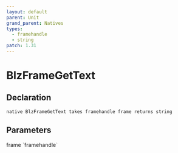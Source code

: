 ```yaml
---
layout: default
parent: Unit
grand_parent: Natives
types:
  - framehandle
  - string
patch: 1.31
---
```


# BlzFrameGetText

## Declaration

```
native BlzFrameGetText takes framehandle frame returns string
```

## Parameters
<dl>
  <dt>frame `framehandle`</dt>
  <dd></dd>
</dl>